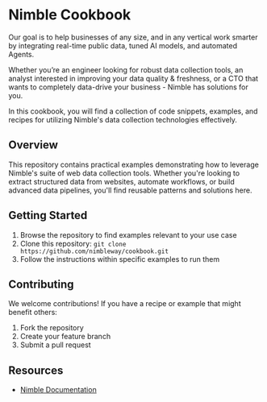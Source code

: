# Nimble Cookbook

Our goal is to help businesses of any size, and in any vertical work smarter by integrating real-time public data, tuned AI models, and automated Agents.

Whether you’re an engineer looking for robust data collection tools, an analyst interested in improving your data quality & freshness, or a CTO that wants to completely data-drive your business - Nimble has solutions for you.

In this cookbook, you will find a collection of code snippets, examples, and recipes for utilizing Nimble's data collection technologies effectively.

## Overview

This repository contains practical examples demonstrating how to leverage Nimble's suite of web data collection tools. Whether you're looking to extract structured data from websites, automate workflows, or build advanced data pipelines, you'll find reusable patterns and solutions here.

## Getting Started

1. Browse the repository to find examples relevant to your use case
2. Clone this repository: `git clone https://github.com/nimbleway/cookbook.git`
3. Follow the instructions within specific examples to run them

## Contributing

We welcome contributions! If you have a recipe or example that might benefit others:

1. Fork the repository
2. Create your feature branch
3. Submit a pull request

## Resources

- [Nimble Documentation](https://docs.nimbleway.com/)
